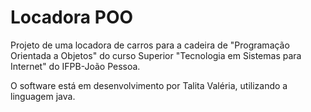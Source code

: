 # Locadora POO
Projeto de uma locadora de carros para a cadeira de "Programação Orientada a Objetos" do curso Superior 
"Tecnologia em Sistemas para Internet" do IFPB-João Pessoa.

O software está em desenvolvimento por Talita Valéria, utilizando a linguagem java.
